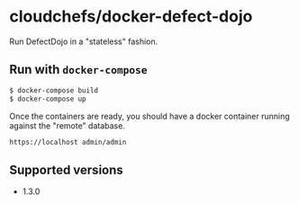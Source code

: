 # cloudchefs/docker-defect-dojo

Run DefectDojo in a "stateless" fashion.

## Run with `docker-compose`
```bash
$ docker-compose build
$ docker-compose up
```

Once the containers are ready, you should have a docker container running against the "remote" database.

```bash
https://localhost admin/admin
```

## Supported versions
- 1.3.0
